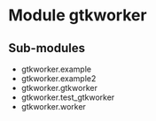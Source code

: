 Module gtkworker
================

Sub-modules
-----------
* gtkworker.example
* gtkworker.example2
* gtkworker.gtkworker
* gtkworker.test_gtkworker
* gtkworker.worker
